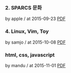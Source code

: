 ### 2. SPARCS 문화

by apple / at 2015-09-23
[PDF](https://s3.ap-northeast-2.amazonaws.com/sparcs.home/seminars/apple-20150923-0.pdf)

### 4. Linux, Vim, Toy

by samjo / at 2015-10-08
[PDF](https://s3.ap-northeast-2.amazonaws.com/sparcs.home/seminars/samjo-20151009-0.pdf)

### html, css, javascript

by mandu / at 2015-11-01
[PDF](https://s3.ap-northeast-2.amazonaws.com/sparcs.home/seminars/mandu-20151101-0.pdf)

